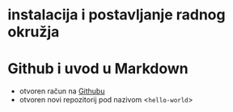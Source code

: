# instalacija i postavljanje radnog okružja
# Github i uvod u Markdown
- otvoren račun na [Githubu](http://www.github.com)
- otvoren novi repozitorij pod nazivom <`hello-world`>
